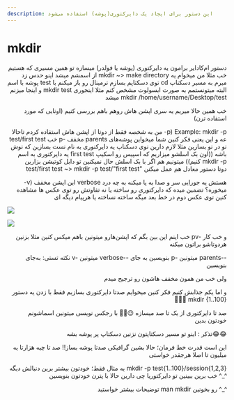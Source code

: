```yaml
---
description: این دستور برای ایجاد یک دایرکتوری(پوشه) استفاده می‌شود
---
```


# mkdir

<p align="right">دستور ام‌کا‌دایر برامون یه دایرکتوری (پوشه یا فولدر) میسازه تو همین مسیری که هستیم از اسمشم میشد اینو حدس زد mkdir ~> make directory خب مثلا من میخوام یه پوشه با اسم test توی دسکتاپم بسازم ترمینال رو باز میکنم با cd میرم به مسیر دسکتاپ و اینجا میزنم mkdir test البته میتونستمم به صورت ابسولوت مشخص کنم مثلا اینجوری میشد mkdir /home/username/Desktop/test</p>

<p align="right">خب همین حالا میریم یه سری اپشن هاش روهم باهم بررسی کنیم (اونایی که مورد استفاده ترن)</p>

<p align="right">من به شخصه فقط از دوتا از اپشن هاش استفاده کردم تاحالا -p) Example: mkdir -p test/first test خب p- مخفف parents عه و این یعنی فکر کنین شما میخواین پوشه‌های تو در تو بسازین مثلا لازم دارین توی دسکتاپ یه دایرکتوری به نام تست بسازین که توش یه دایرکتوری به اسم first test باشه ((اون بک اسلشو میزاریم که اسپیس رو اسکیپ کنیم)) میتونیم هم اگر با بک اسلش حال نمیکنین تو دابل کوتیشن بزارین mkdir -p test/first test ~> mkdir -p test/"first test" دوتا دستور معادل هم عمل میکنن</p>

<p align="right">-v) این اپشن مخفف verbose هستش یه جورایی سر و صدا به پا میکنه به چه درد میخوره؟ تضمین میده که دایرکتوری رو ساخته یا نه تفاوتش رو توی عکس ها مشاهده کنین توی عکس دوم در خط بعد میگه ساخته نساخته یا هرپیام دیگه ای</p>

![](https://uupload.ir/files/fvg5_photo_2021-02-16_17-15-31.jpg)

![](https://uupload.ir/files/tbll_photo_2021-02-16_17-15-35.jpg)

<p align="right">خب اینم این بین بگم که اپشن‌هارو میتونین باهم میکس کنین مثلا بزنین pv- و خب کار هردوتاشو براتون میکنه</p>

<p align="right">نکته تستی: به‌جای v- میتونین verbose-- بنویسین به جای p- میتونین parents-- بنویسین</p>

<p align="right">ولی خب من همون مخفف هاشون رو ترجیح میدم</p>

<p align="right">و اما یکم جذابش کنیم فکر کنین میخوایم صدتا دایرکتوری بسازیم فقط با زدن یه دستور 🤤🤩🤩 mkdir {1..100}</p>

<p align="right">صد تا دایرکتوری از یک تا صد میسازه 😌✌🏾 با رجکس نویسی میتونین اسماشونم خودتون بدین</p>

<p align="right">تذکر : اینو تو مسیر دسکتاپتون نزنین دسکتاپ پر پوشه بشه😂😂</p>

<p align="right">این است قدرت خط فرمان؛ حالا بشین گرافیکی صدتا پوشه بساز!! صد تا چیه هزارتا یه میلیون تا اصلا هرجقدر خواستی</p>

<p align="right">یه مثال فقط؛ خودتون بیشتر برین دنبالش دیگه mkdir -p test{1..100}/session{1,2,3} خب برین ببینین تو دایرکتوریا چی دارین حالا با پترن خودتون بنویسین ^_^</p>

<p align="right">توضیحات بیشتر خواستید man mkdir رو بخونین ^_^</p>
